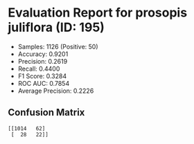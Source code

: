 # Evaluation Report for prosopis juliflora (ID: 195)
- Samples: 1126 (Positive: 50)
- Accuracy: 0.9201
- Precision: 0.2619
- Recall: 0.4400
- F1 Score: 0.3284
- ROC AUC: 0.7854
- Average Precision: 0.2226

## Confusion Matrix
```
[[1014   62]
 [  28   22]]
```